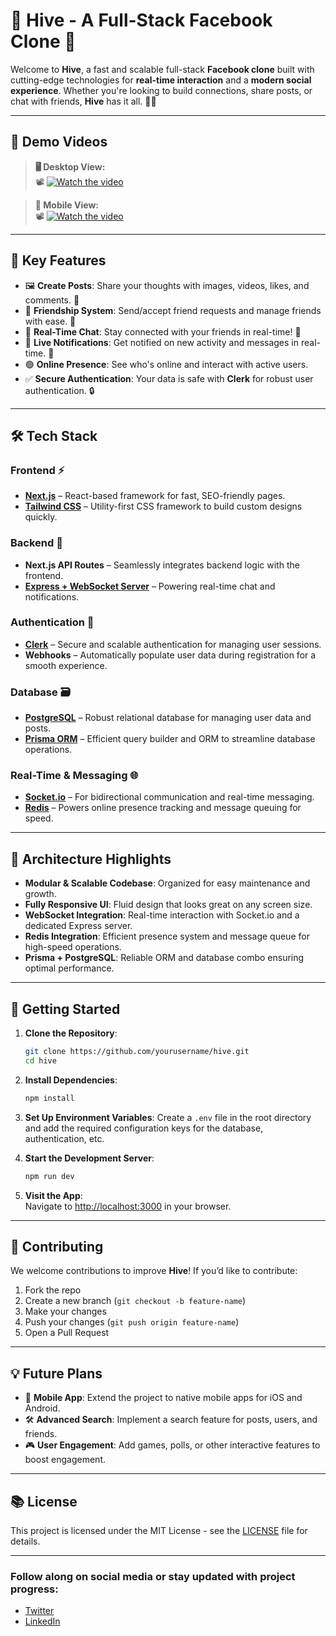 # 🐝 **Hive - A Full-Stack Facebook Clone** 🚀

Welcome to **Hive**, a fast and scalable full-stack **Facebook clone** built with cutting-edge technologies for **real-time interaction** and a **modern social experience**. Whether you're looking to build connections, share posts, or chat with friends, **Hive** has it all. 💬✨

---

## 📸 **Demo Videos**

> **🖥️ Desktop View:**  
> 📽️ [![Watch the video](https://img.youtube.com/vi/fH8B8cKXJmE/0.jpg)](https://www.youtube.com/watch?v=fH8B8cKXJmE)

> **📱 Mobile View:**  
> 📽️ [![Watch the video](https://img.youtube.com/vi/KFTmLL7LZGI/0.jpg)](https://youtube.com/shorts/KFTmLL7LZGI)

---

## 🚀 **Key Features**

- 🖼️ **Create Posts**: Share your thoughts with images, videos, likes, and comments. 📝  
- 👥 **Friendship System**: Send/accept friend requests and manage friends with ease. 👫  
- 💬 **Real-Time Chat**: Stay connected with your friends in real-time! 🔄  
- 🔔 **Live Notifications**: Get notified on new activity and messages in real-time. 📲  
- 🟢 **Online Presence**: See who's online and interact with active users.  
- ✅ **Secure Authentication**: Your data is safe with **Clerk** for robust user authentication. 🔒  

---

## 🛠️ **Tech Stack**

### **Frontend** ⚡
- [**Next.js**](https://nextjs.org/) – React-based framework for fast, SEO-friendly pages.
- [**Tailwind CSS**](https://tailwindcss.com/) – Utility-first CSS framework to build custom designs quickly.

### **Backend** 🔧
- **Next.js API Routes** – Seamlessly integrates backend logic with the frontend.
- [**Express + WebSocket Server**](https://expressjs.com/) – Powering real-time chat and notifications.

### **Authentication** 🔐
- [**Clerk**](https://clerk.dev/) – Secure and scalable authentication for managing user sessions.
- **Webhooks** – Automatically populate user data during registration for a smooth experience.

### **Database** 🗃️
- [**PostgreSQL**](https://www.postgresql.org/) – Robust relational database for managing user data and posts.
- [**Prisma ORM**](https://www.prisma.io/) – Efficient query builder and ORM to streamline database operations.

### **Real-Time & Messaging** 🌐
- [**Socket.io**](https://socket.io/) – For bidirectional communication and real-time messaging.
- [**Redis**](https://redis.io/) – Powers online presence tracking and message queuing for speed.

---

## 🧠 **Architecture Highlights**

- **Modular & Scalable Codebase**: Organized for easy maintenance and growth.
- **Fully Responsive UI**: Fluid design that looks great on any screen size.
- **WebSocket Integration**: Real-time interaction with Socket.io and a dedicated Express server.
- **Redis Integration**: Efficient presence system and message queue for high-speed operations.
- **Prisma + PostgreSQL**: Reliable ORM and database combo ensuring optimal performance.

---

## 📄 **Getting Started**

1. **Clone the Repository**:
    ```bash
    git clone https://github.com/yourusername/hive.git
    cd hive
    ```

2. **Install Dependencies**:
    ```bash
    npm install
    ```

3. **Set Up Environment Variables**:
    Create a `.env` file in the root directory and add the required configuration keys for the database, authentication, etc.

4. **Start the Development Server**:
    ```bash
    npm run dev
    ```

5. **Visit the App**:  
    Navigate to [http://localhost:3000](http://localhost:3000) in your browser.

---

## 🤝 **Contributing**

We welcome contributions to improve **Hive**! If you’d like to contribute:

1. Fork the repo
2. Create a new branch (`git checkout -b feature-name`)
3. Make your changes
4. Push your changes (`git push origin feature-name`)
5. Open a Pull Request

---

## 💡 **Future Plans**

- 📱 **Mobile App**: Extend the project to native mobile apps for iOS and Android.
- 🛠️ **Advanced Search**: Implement a search feature for posts, users, and friends.
- 🎮 **User Engagement**: Add games, polls, or other interactive features to boost engagement.

---

## 📚 **License**

This project is licensed under the MIT License - see the [LICENSE](LICENSE) file for details.

---

### **Follow along on social media or stay updated with project progress**:
- [Twitter](https://twitter.com/yourhandle)
- [LinkedIn](https://linkedin.com/in/yourhandle)
